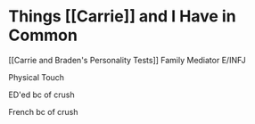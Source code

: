 # Things [[Carrie]] and I Have in Common

[[Carrie and Braden's Personality Tests]]
 Family Mediator
 E/INFJ

Physical Touch

ED'ed bc of crush

French bc of crush
